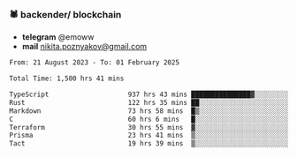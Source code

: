 ### 🕷 backender/ blockchain
- **telegram** @emoww
- **mail** nikita.poznyakov@gmail.com

<!--START_SECTION:waka-->

```txt
From: 21 August 2023 - To: 01 February 2025

Total Time: 1,500 hrs 41 mins

TypeScript                    937 hrs 43 mins ███████████████▓░░░░░░░░░   62.27 %
Rust                          122 hrs 35 mins ██░░░░░░░░░░░░░░░░░░░░░░░   08.14 %
Markdown                      73 hrs 58 mins  █▒░░░░░░░░░░░░░░░░░░░░░░░   04.91 %
C                             60 hrs 6 mins   █░░░░░░░░░░░░░░░░░░░░░░░░   03.99 %
Terraform                     30 hrs 55 mins  ▓░░░░░░░░░░░░░░░░░░░░░░░░   02.05 %
Prisma                        23 hrs 41 mins  ▒░░░░░░░░░░░░░░░░░░░░░░░░   01.57 %
Tact                          19 hrs 39 mins  ▒░░░░░░░░░░░░░░░░░░░░░░░░   01.30 %
```

<!--END_SECTION:waka-->




